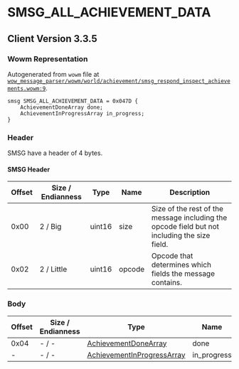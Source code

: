 # SMSG_ALL_ACHIEVEMENT_DATA

## Client Version 3.3.5

### Wowm Representation

Autogenerated from `wowm` file at [`wow_message_parser/wowm/world/achievement/smsg_respond_inspect_achievements.wowm:9`](https://github.com/gtker/wow_messages/tree/main/wow_message_parser/wowm/world/achievement/smsg_respond_inspect_achievements.wowm#L9).
```rust,ignore
smsg SMSG_ALL_ACHIEVEMENT_DATA = 0x047D {
    AchievementDoneArray done;
    AchievementInProgressArray in_progress;
}
```
### Header

SMSG have a header of 4 bytes.

#### SMSG Header

| Offset | Size / Endianness | Type   | Name   | Description |
| ------ | ----------------- | ------ | ------ | ----------- |
| 0x00   | 2 / Big           | uint16 | size   | Size of the rest of the message including the opcode field but not including the size field.|
| 0x02   | 2 / Little        | uint16 | opcode | Opcode that determines which fields the message contains.|

### Body

| Offset | Size / Endianness | Type | Name | Description | Comment |
| ------ | ----------------- | ---- | ---- | ----------- | ------- |
| 0x04 | - / - | [AchievementDoneArray](../spec/achievement-done-array.md) | done |  |  |
| - | - / - | [AchievementInProgressArray](../spec/achievement-in-progress-array.md) | in_progress |  |  |

